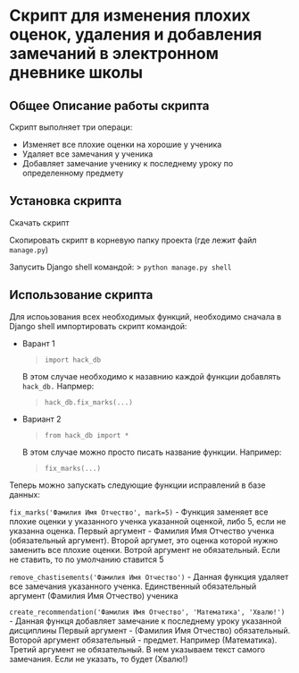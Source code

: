# Скрипт для изменения плохих оценок, удаления и добавления замечаний в электронном дневнике школы

## Общее Описание работы скрипта

Скрипт выполняет три операци:
- Изменяет все плохие оценки на хорошие у ученика
- Удаляет все замечания у ученика
- Добавляет замечание ученику к последнему уроку по определенному предмету

## Установка скрипта

Скачать скрипт

Скопировать скрипт в корневую папку проекта (где лежит файл `manage.py`)

Запусить Django shell командой:
    > `python manage.py shell`

## Использование скрипта

Для испоьзования всех необходимых функций, необходимо сначала в Django shell импортировать скрипт командой:
    
- Варант 1 
    
    > `import hack_db`

    В этом случае необходимо к назавнию каждой функции добавлять `hack_db.` Напрмер:
    > `hack_db.fix_marks(...)`

- Вариант 2
    > `from hack_db import *`
 
    В этом случае можно просто писать название функции. Например: 
    > `fix_marks(...)`

Теперь можно запускать следующие функции исправлений в базе данных:


`fix_marks('Фамилия Имя Отчество', mark=5)` - Функция заменяет все плохие оценки у указанного ученка указанной оценкой, либо 5, если не указанна оценка.
Первый аргумент - Фамилия Имя Отчество ученка (обязательный аргумент). Второй аргумет, это оценка которой нужно заменить все плохие оценки. Вотрой аргумент не обязательный. Если не ставить, то по умолчанию ставится 5


`remove_chastisements('Фамилия Имя Отчество')` - Данная функция удаляет все замечания указанного ученка.
Единственный обязательный аргумент (Фамилия Имя Отчество) ученика


`create_recommendation('Фамилия Имя Отчество', 'Математика', 'Хвалю!')` - Данная функця добавляет замечание к последнему уроку указанной дисциплины
Первый аргумент - (Фамилия Имя Отчество) обязательный. Воторой аргумент обязательный - предмет. Например (Математика). Третий аргумент не обязательный. В нем указываем текст самого замечания. Если не указать, то будет (Хвалю!)